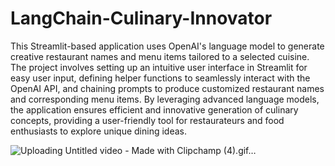 # LangChain-Culinary-Innovator


This Streamlit-based application uses OpenAI's language model to generate creative restaurant names and menu items tailored to a selected cuisine. The project involves setting up an intuitive user interface in Streamlit for easy user input, defining helper functions to seamlessly interact with the OpenAI API, and chaining prompts to produce customized restaurant names and corresponding menu items. By leveraging advanced language models, the application ensures efficient and innovative generation of culinary concepts, providing a user-friendly tool for restaurateurs and food enthusiasts to explore unique dining ideas.



![Uploading Untitled video - Made with Clipchamp (4).gif…]()


